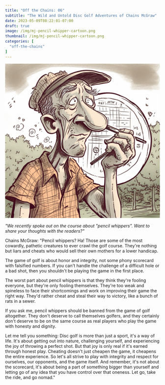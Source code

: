 ```yaml
---
title: "Off the Chains: 06"
subtitle: "The Wild and Untold Disc Golf Adventures of Chains McGraw"
date: 2023-05-09T08:22:01-07:00
draft: true
image: /img/mj-pencil-whipper-cartoon.png
thumbnail: /img/mj-pencil-whipper-cartoon.png
categories: [
  "off-the-chains"
]
---
```

![Cartoon depicting a bafoonish disc golfer holding a scorecard and a pencil up his nose](/img/mj-pencil-whipper-cartoon.png)

*"We recently spoke out on the course about "pencil whippers". Want to share your thoughts with the readers?"*

Chains McGraw: "Pencil whippers? Ha! Those are some of the most cowardly, pathetic creatures to ever crawl the golf course. They're nothing but liars and cheats who would sell their own mothers for a lower handicap.

The game of golf is about honor and integrity, not some phony scorecard with falsified numbers. If you can't handle the challenge of a difficult hole or a bad shot, then you shouldn't be playing the game in the first place.

The worst part about pencil whippers is that they think they're fooling everyone, but they're only fooling themselves. They're too weak and spineless to face their shortcomings and work on improving their game the right way. They'd rather cheat and steal their way to victory, like a bunch of rats in a sewer.

If you ask me, pencil whippers should be banned from the game of golf altogether. They don't deserve to call themselves golfers, and they certainly don't deserve to be on the same course as real players who play the game with honesty and dignity.

Let me tell you something: Disc golf is more than just a sport, it's a way of life. It's about getting out into nature, challenging yourself, and experiencing the joy of throwing a perfect shot. But that joy is only real if it's earned through honest play. Cheating doesn't just cheapen the game, it cheapens the entire experience. So let's all strive to play with integrity and respect for ourselves, our opponents, and the game itself. And remember, it's not about the scorecard, it's about being a part of something bigger than yourself and letting go of any idea that you have control over that oneness. Let go, take the ride, and go nomad."

